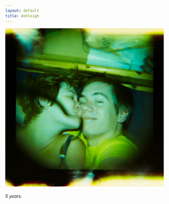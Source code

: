 ```yaml
---
layout: default
title: Ashleigh
---
```


![5 years](/images/2014-01-10-ashleigh.jpg)
###### 5 years.
